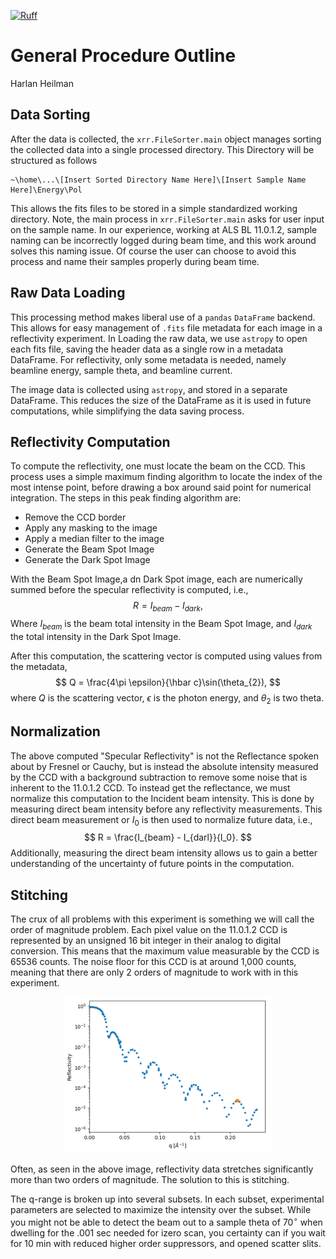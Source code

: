 [![Ruff](https://img.shields.io/endpoint?url=https://raw.githubusercontent.com/astral-sh/ruff/main/assets/badge/v2.json)](https://github.com/astral-sh/ruff)
# General Procedure Outline
Harlan Heilman

## Data Sorting
After the data is collected, the `xrr.FileSorter.main` object manages sorting the collected data into a single processed directory. This Directory will be structured as follows
```
~\home\...\[Insert Sorted Directory Name Here]\[Insert Sample Name Here]\Energy\Pol
```
This allows the fits files to be stored in a simple standardized working directory. Note, the main process in `xrr.FileSorter.main` asks for user input on the sample name. In our experience, working at ALS BL 11.0.1.2, sample naming can be incorrectly logged during beam time, and this work around solves this naming issue. Of course the user can choose to avoid this process and name their samples properly during beam time.

## Raw Data Loading
This processing method makes liberal use of a `pandas` `DataFrame` backend. This allows for easy management of `.fits` file metadata for each image in a reflectivity experiment. In Loading the raw data, we use `astropy` to open each fits file, saving the header data as a single row in a metadata DataFrame. For reflectivity, only some metadata is needed, namely beamline energy, sample theta, and beamline current.

The image data is collected using `astropy`, and stored in a separate DataFrame. This reduces the size of the DataFrame as it is used in future computations, while simplifying the data saving process.

## Reflectivity Computation
To compute the reflectivity, one must locate the beam on the CCD. This process uses a simple maximum finding algorithm to locate the index of the most intense point, before drawing a box around said point for numerical integration. The steps in this peak finding algorithm are:

* Remove the CCD border
* Apply any masking to the image
* Apply a median filter to the image
* Generate the Beam Spot Image
* Generate the Dark Spot Image

With the Beam Spot Image,a dn Dark Spot image, each are numerically summed before the specular reflectivity is computed, i.e.,
$$
    R = I_{beam} - I_{dark},
$$
Where $I_{beam}$ is the beam total intensity in the Beam Spot Image, and $I_{dark}$ the total intensity in the Dark Spot Image.

After this computation, the scattering vector is computed using values from the metadata,
$$
    Q = \frac{4\pi \epsilon}{\hbar c}\sin(\theta_{2}),
$$
where $Q$ is the scattering vector, $\epsilon$ is the photon energy, and $\theta_2$ is two theta.

## Normalization
The above computed "Specular Reflectivity" is not the Reflectance spoken about by Fresnel or Cauchy, but is instead the absolute intensity measured by the CCD with a background subtraction to remove some noise that is inherent to the 11.0.1.2 CCD. To instead get the reflectance, we must normalize this computation to the Incident beam intensity. This is done by measuring direct beam intensity before any reflectivity measurements. This direct beam measurement or $I_0$ is then used to normalize future data, i.e.,
$$
    R = \frac{I_{beam} - I_{darl}}{I_0}.
$$
Additionally, measuring the direct beam intensity allows us to gain a better understanding of the uncertainty of future points in the computation.

## Stitching
The crux of all problems with this experiment is something we will call the order of magnitude problem. Each pixel value on the 11.0.1.2 CCD is represented by an unsigned 16 bit integer in their analog to digital conversion. This means that the maximum value measurable by the CCD is 65536 counts. The noise floor for this CCD is at around 1,000 counts, meaning that there are only 2 orders of magnitude to work with in this experiment.
<p align="center">
  <img src="docs/refl.png" />
</p>
Often, as seen in the above image, reflectivity data stretches significantly more than two orders of magnitude. The solution to this is stitching.


The q-range is broken up into several subsets. In each subset, experimental parameters are selected to maximize the intensity over the subset. While you might not be able to detect the beam out to a sample theta of $70^\circ$ when dwelling for the .001 sec needed for izero scan, you certainty can if you wait for 10 min with reduced higher order suppressors, and opened scatter slits.
